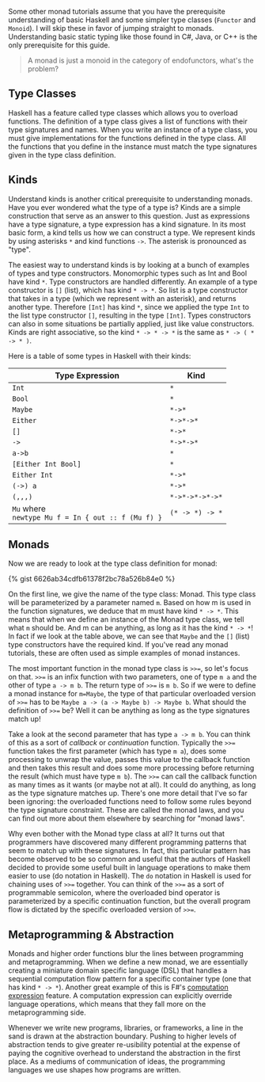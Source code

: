 Some other monad tutorials assume that you have the prerequisite understanding of basic Haskell and some simpler type classes (``Functor`` and ``Monoid``). I will skip these in favor of jumping straight to monads. Understanding basic static typing like those found in C#, Java, or C++ is the only prerequisite for this guide.

> A monad is just a monoid in the category of endofunctors, what's the problem?

## Type Classes

Haskell has a feature called type classes which allows you to overload functions. The definition of a type class gives a list of functions with their type signatures and names. When you write an instance of a type class, you must give implementations for the functions defined in the type class. All the functions that you define in the instance must match the type signatures given in the type class definition.

## Kinds

Understand kinds is another critical prerequisite to understanding monads. Have you ever wondered what the type of a type is? Kinds are a simple construction that serve as an answer to this question. Just as expressions have a type signature, a type expression has a kind signature. In its most basic form, a kind tells us how we can construct a type. We represent kinds by using asterisks ``*`` and kind functions ``->``. The asterisk is pronounced as "type".

The easiest way to understand kinds is by looking at a bunch of examples of types and type constructors. Monomorphic types such as Int and Bool have kind ``*``. Type constructors are handled differently. An example of a type constructor is ``[]`` (list), which has kind ``* -> *``. So list is a type constructor that takes in a type (which we represent with an asterisk), and returns another type. Therefore ``[Int]`` has kind ``*``, since we applied the type ``Int`` to the list type constructor ``[]``, resulting in the type ``[Int]``. Types constructors can also in some situations be partially applied, just like value constructors. Kinds are right associative, so the kind ``* -> * -> *`` is the same as ``* -> ( * -> * )``.

Here is a table of some types in Haskell with their kinds:

| Type Expression       | Kind              |
|-----------------------|-------------------|
| ``Int``               | ``*``             |
| ``Bool``              | ``*``             |
| ``Maybe``             | ``*->*``          |
| ``Either``            | ``*->*->*``       |
| ``[]``                | ``*->*``          |
| ``->``                | ``*->*->*``       |
| ``a->b``              | ``*``             |
| ``[Either Int Bool]`` | ``*``             |
| ``Either Int``        | ``*->*``          |
| ``(->) a``            | ``*->*``          |
| ``(,,,)``             | ``*->*->*->*->*`` |
| ``Mu`` where <br/>``newtype Mu f = In { out :: f (Mu f) }`` | ``(* -> *) -> *``|

## Monads

Now we are ready to look at the type class definition for monad:

{% gist 6626ab34cdfb61378f2bc78a526b84e0 %}

On the first line, we give the name of the type class: Monad. This type class will be parameterized by a parameter named ``m``. Based on how m is used in the function signatures, we deduce that m must have kind ``* -> *``. This means that when we define an instance of the Monad type class, we tell what ``m`` should be. And m can be anything, as long as it has the kind ``* -> *``! In fact if we look at the table above, we can see that ``Maybe`` and the ``[]`` (list) type constructors have the required kind. If you've read any monad tutorials, these are often used as simple examples of monad instances.

The most important function in the monad type class is ``>>=``, so let's focus on that. ``>>=`` is an infix function with two parameters, one of type ``m a`` and the other of type ``a -> m b``. The return type of ``>>=`` is ``m b``. So if we were to define a monad instance for ``m=Maybe``, the type of that particular overloaded version of ``>>=`` has to be ``Maybe a -> (a -> Maybe b) -> Maybe b``. What should the definition of ``>>=`` be? Well it can be anything as long as the type signatures match up!

Take a look at the second parameter that has type ``a -> m b``. You can think of this as a sort of *callback* or *continuation* function. Typically the ``>>=`` function takes the first parameter (which has type ``m a``), does some processing to unwrap the value, passes this value to the callback function and then takes this result and does some more processing before returning the result (which must have type ``m b``). The ``>>=`` can call the callback function as many times as it wants (or maybe not at all). It could do anything, as long as the type signature matches up. There's one more detail that I've so far been ignoring: the overloaded functions need to follow some rules beyond the type signature constraint. These are called the monad laws, and you can find out more about them elsewhere by searching for "monad laws".

Why even bother with the Monad type class at all? It turns out that programmers have discovered many different programming patterns that seem to match up with these signatures. In fact, this particular pattern has become observed to be so common and useful that the authors of Haskell decided to provide some useful built in language operations to make them easier to use (do notation in Haskell). The ``do`` notation in Haskell is used for chaining uses of ``>>=`` together. You can think of the ``>>=`` as a sort of programmable semicolon, where the overloaded bind operator is parameterized by a specific continuation function, but the overall program flow is dictated by the specific overloaded version of ``>>=``.

## Metaprogramming & Abstraction

Monads and higher order functions blur the lines between programming and metaprogramming. When we define a new monad, we are essentially creating a miniature domain specific language (DSL) that handles a sequential computation flow pattern for a specific container type (one that has kind ``* -> *``). Another great example of this is F#'s [computation expression](https://docs.microsoft.com/en-us/dotnet/fsharp/language-reference/computation-expressions) feature. A computation expression can explicitly override language operations, which means that they fall more on the metaprogramming side.

Whenever we write new programs, libraries, or frameworks, a line in the sand is drawn at the abstraction boundary. Pushing to higher levels of abstraction tends to give greater re-usibility potential at the expense of paying the cognitive overhead to understand the abstraction in the first place. As a mediums of communication of ideas, the programming languages we use shapes how programs are written.